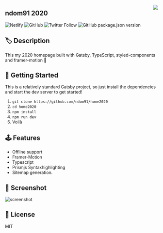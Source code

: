 <img src="https://ndo.dev/assets/images/logo.png" align="right"></img>

## ndom91 2020

![Netlify](https://img.shields.io/netlify/1d9c322e-4f72-4721-aa0a-79a3df0782f4?style=flat-square)
![GitHub](https://img.shields.io/github/license/ndom91/home2020?style=flat-square)
![Twitter Follow](https://img.shields.io/twitter/follow/ndom91?style=flat-square)
![GitHub package.json version](https://img.shields.io/github/package-json/v/ndom91/home2020?style=flat-square)

## 🏷️ Description

This my 2020 homepage built with Gatsby, TypeScript, styled-components and framer-motion 🎉

## 🚀 Getting Started

This is a relatively standard Gatsby project, so just install the dependencies and start the dev server to get started!

1. `git clone https://github.com/ndom91/home2020`
2. `cd home2020`
3. `npm install`
4. `npm run dev`
5. Voilà

## 🕹️ Features

- Offline support
- Framer-Motion
- Typescript
- Prismjs Syntaxhighlighting
- Sitemap generation.

## 📸 Screenshot

![screenshot](https://imgur.com/0IX5cYW.png)

## 📖 License

MIT
